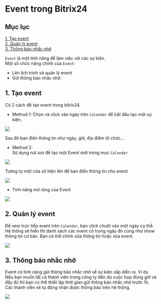 # Event trong Bitrix24  

## Mục lục 
[1. Tạo event](#1)  
[2. Quản lý event](#2)   
[3. Thông báo nhắc nhở](#3)    

`Event` là một tính năng để làm việc với các sự kiện.  
Một số chức năng chính của `Event`:  
- Lên lịch trình và quản lý event
- Gửi thông báo nhắc nhở.  

<a name="1"></a>

## 1. Tạo event  
Có 2 cách để tạo event trong bitrix24.  
- Method 1:
Chọn và click vào ngày trên `Calendar` để bắt đầu tạo một sự kiện.  

<img src="https://i.imgur.com/9QeQVmg.png">  

Sau đó bạn điền thông tin như ngày, giờ, địa điểm tổ chức...  

- Method 2:  
Sử dụng nút `Add` để tạo một Event mới trong mục `Calendar`  

<img src="https://i.imgur.com/VXdGcYM.png">  

Tương tự một cửa sổ hiện lên để bạn điền thông tin cho event.  

<img src="https://i.imgur.com/Yydcevd.png">  

- Tính năng mở rộng của Event  

<img src="https://i.imgur.com/ijN1GkW.png">

<a name="2"></a>

## 2. Quản lý event  

Để xem trực tiếp event trên `Calendar`, bạn click chuột vào một ngày cụ thể. Hệ thống sẽ hiển thị dánh sách các event có trong ngày đó cũng như show thông tin cơ bản. Bạn có thể chỉnh sửa thông tin hoặc xóa event.  

<img src="https://i.imgur.com/bgIbN1X.png">  

<a name="3"></a>

## 3. Thông báo nhắc nhở  

Event có tính năng gửi thông báo nhắc nhở về sự kiện sắp diễn ra. Ví dụ Nếu bạn muốn tất cả thành viên trong công ty đến dự cuộc họp đúng giờ và đầy đủ thì bạn có thể thiết lập thời gian gửi thông báo nhắc nhở trước 1h. Các thành viên sẽ tự động nhận được thông báo trên hệ thống.  

<img src="https://i.imgur.com/XMeEJza.png">  

